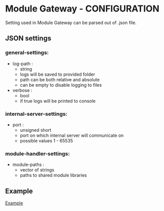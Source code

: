 # Module Gateway - CONFIGURATION

Setting used in Module Gateway can be parsed out of .json file.

## JSON settings

### general-settings:
* log-path : 
  - string
  - logs will be saved to provided folder
  - path can be both relative and absolute
  - can be empty to disable logging to files
* verbose : 
  - bool
  - if true logs will be printed to console
### internal-server-settings: 
* port : 
    - unsigned short 
    - port on which internal server will communicate on
	- possible values 1 - 65535
### module-handler-settings:
* module-paths :
  - vector of strings
  - paths to shared module libraries
## Example

[Example](./example.json)


